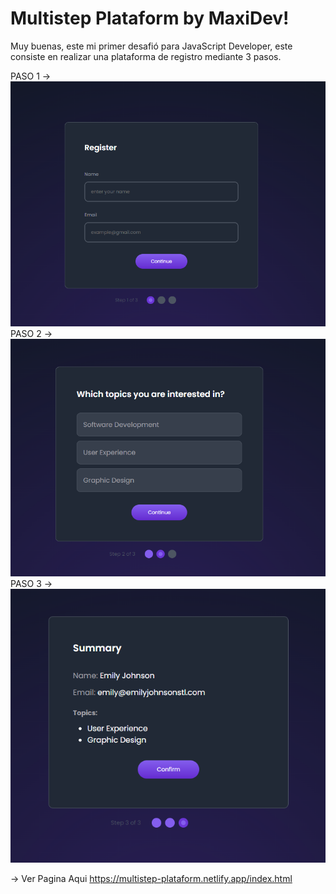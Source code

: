 # Multistep Plataform by MaxiDev!

Muy buenas, este mi primer desafió para JavaScript Developer, este consiste en realizar una plataforma de registro mediante 3 pasos.  

PASO 1 -> ![Step1](./assets/preview/preview1.PNG)
PASO 2 -> ![Step2](./assets/preview/preview2.PNG)
PASO 3 -> ![Step3](./assets/preview/preview3.PNG)


-> Ver Pagina Aqui https://multistep-plataform.netlify.app/index.html